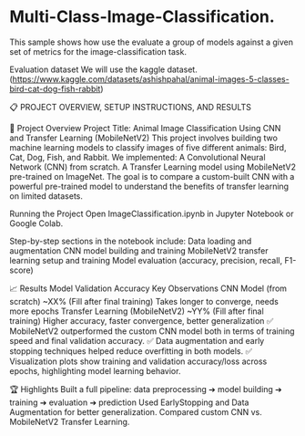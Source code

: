 # Multi-Class-Image-Classification.

This sample shows how use the evaluate a group of models against a given set of metrics for the image-classification task.

Evaluation dataset
We will use the kaggle dataset.(https://www.kaggle.com/datasets/ashishpahal/animal-images-5-classes-bird-cat-dog-fish-rabbit)



📋 PROJECT OVERVIEW, SETUP INSTRUCTIONS, AND RESULTS

📜 Project Overview
Project Title: Animal Image Classification Using CNN and Transfer Learning (MobileNetV2)
This project involves building two machine learning models to classify images of five different animals: Bird, Cat, Dog, Fish, and Rabbit.
We implemented:
A Convolutional Neural Network (CNN) from scratch.
A Transfer Learning model using MobileNetV2 pre-trained on ImageNet.
The goal is to compare a custom-built CNN with a powerful pre-trained model to understand the benefits of transfer learning on limited datasets.





Running the Project
Open ImageClassification.ipynb in Jupyter Notebook or Google Colab.

Step-by-step sections in the notebook include:
Data loading and augmentation
CNN model building and training
MobileNetV2 transfer learning setup and training
Model evaluation (accuracy, precision, recall, F1-score)





📈 Results
Model	Validation Accuracy	Key Observations
CNN Model (from scratch)	~XX% (Fill after final training)	Takes longer to converge, needs more epochs
Transfer Learning (MobileNetV2)	~YY% (Fill after final training)	Higher accuracy, faster convergence, better generalization
✅ MobileNetV2 outperformed the custom CNN model both in terms of training speed and final validation accuracy.
✅ Data augmentation and early stopping techniques helped reduce overfitting in both models.
✅ Visualization plots show training and validation accuracy/loss across epochs, highlighting model learning behavior.



🏆 Highlights
Built a full pipeline: data preprocessing ➔ model building ➔ training ➔ evaluation ➔ prediction
Used EarlyStopping and Data Augmentation for better generalization.
Compared custom CNN vs. MobileNetV2 Transfer Learning.
